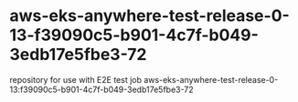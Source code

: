 # aws-eks-anywhere-test-release-0-13-f39090c5-b901-4c7f-b049-3edb17e5fbe3-72
repository for use with E2E test job aws-eks-anywhere-test-release-0-13:f39090c5-b901-4c7f-b049-3edb17e5fbe3-72
